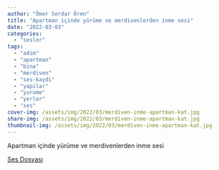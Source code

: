```yaml
---
author: "Ömer Serdar Ören"
title: "Apartman içinde yürüme ve merdivenlerden inme sesi"
date: "2022-03-03"
categories: 
  - "sesler"
tags: 
  - "adim"
  - "apartman"
  - "bina"
  - "merdiven"
  - "ses-kaydi"
  - "yapilar"
  - "yurume"
  - "yerler"
  - "ses"
cover-img: /assets/img/2022/03/merdiven-inme-apartman-kat.jpg
share-img: /assets/img/2022/03/merdiven-inme-apartman-kat.jpg
thumbnail-img: /assets/img/2022/03/merdiven-inme-apartman-kat.jpg
---
```


Apartman içinde yürüme ve merdivenlerden inme sesi

[Ses Dosyası](/assets/sound/2022/03/apartman-bina-icinde-yurume-ve-merdivenden-inme-sesi.mp3)
